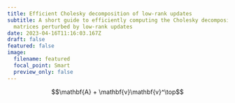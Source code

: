 ```yaml
---
title: Efficient Cholesky decomposition of low-rank updates
subtitle: A short guide to efficiently computing the Cholesky decomposition of
  matrices perturbed by low-rank updates
date: 2023-04-16T11:16:03.167Z
draft: false
featured: false
image:
  filename: featured
  focal_point: Smart
  preview_only: false
---
```



$$\﻿mathbf{A} + \﻿mathbf{v}\﻿mathbf{v}^\top$$